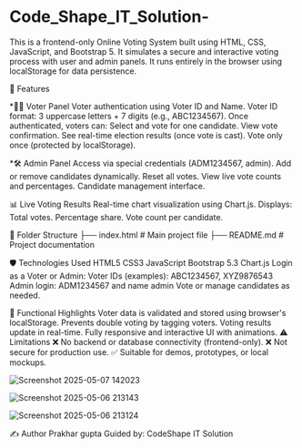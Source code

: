 # Code_Shape_IT_Solution-
This is a frontend-only Online Voting System built using HTML, CSS, JavaScript, and Bootstrap 5. It simulates a secure and interactive voting process with user and admin panels.
It runs entirely in the browser using localStorage for data persistence.

🚀 Features

*🧑‍💼 Voter Panel Voter authentication using Voter ID and Name. Voter ID format: 3 uppercase letters + 7 digits (e.g., ABC1234567). Once authenticated, voters can: Select and vote for one candidate. View vote confirmation. See real-time election results (once vote is cast). Vote only once (protected by localStorage).

*🛠️ Admin Panel Access via special credentials (ADM1234567, admin). Add or remove candidates dynamically. Reset all votes. View live vote counts and percentages. Candidate management interface.

📊 Live Voting Results Real-time chart visualization using Chart.js. Displays: Total votes. Percentage share. Vote count per candidate.

📂 Folder Structure 
├── index.html # Main project file
├── README.md # Project documentation

🛡️ Technologies Used
HTML5 
CSS3 
JavaScript
Bootstrap 5.3
Chart.js
Login as a Voter or Admin: Voter IDs (examples): ABC1234567, XYZ9876543
Admin login: ADM1234567 and name admin Vote or manage candidates as needed.

🧠 Functional Highlights Voter data is validated and stored using browser's localStorage. 
Prevents double voting by tagging voters. Voting results update in real-time.
Fully responsive and interactive UI with animations.
⚠️ Limitations
❌ No backend or database connectivity (frontend-only). 
❌ Not secure for production use.
✅ Suitable for demos, prototypes, or local mockups.

![Screenshot 2025-05-07 142023](https://github.com/user-attachments/assets/c5bde23d-9811-49f3-b5cc-c0099d51fa86)

![Screenshot 2025-05-06 213143](https://github.com/user-attachments/assets/e42b5b2c-3910-4efd-8042-3a104b6ec3a9)

![Screenshot 2025-05-06 213124](https://github.com/user-attachments/assets/f3299b6b-59a8-4ba1-bd84-2f9a2418cc05)



✍️ Author Prakhar gupta Guided by: CodeShape IT Solution
